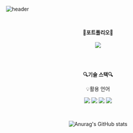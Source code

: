 ![header](https://capsule-render.vercel.app/api?type=waving&color=auto&height=300&section=header&text=welcome&fontSize=90&animation=fadeIn&fontAlignY=38&desc=sandeul2%20GitHub%20Profile&descAlignY=51&descAlign=62)

<br>

<p align="center">
    <Strong>🚀포트폴리오🚀</Strong><br><br>
    <a href="mailto:sandeul98s@gmail.com"><img src="https://img.shields.io/badge/Gmail-d14836?style=flat-square&logo=Gmail&logoColor=white&link=sandeul98s@gmail.com"/></a>
</p>
    
</p>

<br>

<br>

<p align="center">
    <Strong>🔍기술 스택🔍</Strong><br>
  
<p align="center">
    💡활용 언어
</p>

<p align="center" display="inline-block">
  <img src="https://img.shields.io/badge/linux-FCC624?style=for-the-badge&logo=linux&logoColor=black"> 
  <img src="https://img.shields.io/badge/C-A8B9CC?style=for-the-badge&logo=C&logoColor=white">
  <img src="https://img.shields.io/badge/c++-%2300599C.svg?style=for-the-badge&logo=c%2B%2B&logoColor=white"/>
  <img src="https://img.shields.io/badge/Docker-2496ED?style=for-the-badge&logo=c%2B%2B&logoColor=white"/>
</p>

<br>

<div align=center>


![Anurag's GitHub stats](https://github-readme-stats.vercel.app/api?username=sandeul2&show_icons=true&theme=white)
